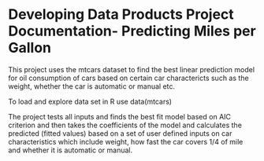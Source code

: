 Developing Data Products Project Documentation- Predicting Miles per Gallon
===========================================================================

This project uses the mtcars dataset to find the best linear prediction
model for oil consumption of cars based on certain car charactericts
such as the weight, whether the car is automatic or manual etc.

To load and explore data set in R use data(mtcars)

The project tests all inputs and finds the best fit model based on AIC
criterion and then takes the coefficients of the model and calculates
the predicted (fitted values) based on a set of user defined inputs on
car characteristics which include weight, how fast the car covers 1/4 of
mile and whether it is automatic or manual.
